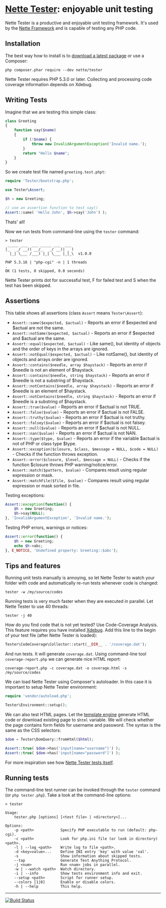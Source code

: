 [Nette Tester](http://tester.nette.org): enjoyable unit testing
===============================================================

Nette Tester is a productive and enjoyable unit testing framework. It's used by
the [Nette Framework](http://nette.org) and is capable of testing any PHP code.


Installation
------------

The best way how to install is to [download a latest package](https://github.com/nette/tester/releases)
or use a Composer:

```
php composer.phar require --dev nette/tester
```

Nette Tester requires PHP 5.3.0 or later. Collecting and processing
code coverage information depends on Xdebug.


Writing Tests
-------------

Imagine that we are testing this simple class:

```php
class Greeting
{
	function say($name)
	{
		if (!$name) {
			throw new InvalidArgumentException('Invalid name.');
		}
		return "Hello $name";
	}
}
```

So we create test file named `greeting.test.phpt`:

```php
require 'Tester/bootstrap.php';

use Tester\Assert;

$h = new Greeting;

// use an assertion function to test say()
Assert::same( 'Hello John', $h->say('John') );
```

Thats' all!

Now we run tests from command-line using the `tester` command:

```
> tester
 _____ ___  ___ _____ ___  ___
|_   _/ __)( __/_   _/ __)| _ )
  |_| \___ /___) |_| \___ |_|_\  v1.0.0

PHP 5.3.16 | "php-cgi" -n | 1 threads
.
OK (1 tests, 0 skipped, 0.0 seconds)
```

Nette Tester prints dot for successful test, F for failed test
and S when the test has been skipped.

Assertions
----------

This table shows all assertions (class `Assert` means `Tester\Assert`):

- `Assert::same($expected, $actual)` - Reports an error if $expected and $actual are not the same.
- `Assert::notSame($expected, $actual)` - Reports an error if $expected and $actual are the same.
- `Assert::equal($expected, $actual)` - Like same(), but identity of objects and the order of keys in the arrays are ignored.
- `Assert::notEqual($expected, $actual)` - Like notSame(), but identity of objects and arrays order are ignored.
- `Assert::contains($needle, array $haystack)` - Reports an error if $needle is not an element of $haystack.
- `Assert::contains($needle, string $haystack)` - Reports an error if $needle is not a substring of $haystack.
- `Assert::notContains($needle, array $haystack)` - Reports an error if $needle is an element of $haystack.
- `Assert::notContains($needle, string $haystack)` - Reports an error if $needle is a substring of $haystack.
- `Assert::true($value)` - Reports an error if $actual is not TRUE.
- `Assert::false($value)` - Reports an error if $actual is not FALSE.
- `Assert::truthy($value)` - Reports an error if $actual is not truthy.
- `Assert::falsey($value)` - Reports an error if $actual is not falsey.
- `Assert::null($value)` - Reports an error if $actual is not NULL.
- `Assert::nan($value)` - Reports an error if $actual is not NAN.
- `Assert::type($type, $value)` -  Reports an error if the variable $actual is not of PHP or class type $type.
- `Assert::exception($closure, $class, $message = NULL, $code = NULL)` -  Checks if the function throws exception.
- `Assert::error($closure, $level, $message = NULL)` -  Checks if the function $closure throws PHP warning/notice/error.
- `Assert::match($pattern, $value)` - Compares result using regular expression or mask.
- `Assert::matchFile($file, $value)` - Compares result using regular expression or mask sorted in file.

Testing exceptions:

```php
Assert::exception(function() {
	$h = new Greeting;
	$h->say(NULL);
}, 'InvalidArgumentException', 'Invalid name.');
```

Testing PHP errors, warnings or notices:


```php
Assert::error(function() {
	$h = new Greeting;
	echo $h->abc;
}, E_NOTICE, 'Undefined property: Greeting::$abc');
```

Tips and features
-----------------

Running unit tests manually is annoying, so let Nette Tester to watch your folder
with code and automatically re-run tests whenever code is changed:

```
tester -w /my/source/codes
```

Running tests is very much faster when they are executed in parallel. Let Nette Tester
to use 40 threads:

```
tester -j 40
```

How do you find code that is not yet tested? Use Code-Coverage Analysis. This feature
requires you have installed [Xdebug](http://xdebug.org/). Add this line to the begin
of your test file (after Nette Tester is loaded):

```php
Tester\CodeCoverage\Collector::start(__DIR__ . '/coverage.dat');
```

And run tests. It will generate `coverage.dat`. Using command-line tool `coverage-report.php`
we can generate nice HTML report:

```
coverage-report.php -c coverage.dat -o coverage.html -s /my/source/codes
```

We can load Nette Tester using Composer's autoloader. In this case
it is important to setup Nette Tester environment:

```php
require 'vendor/autoload.php';

Tester\Environment::setup();
```

We can also test HTML pages. Let the [template engine](http://latte.nette.org) generate
HTML code or download existing page to `$html` variable. We will check whether
the page contains form fields for username and password. The syntax is the
same as the CSS selectors:

```php
$dom = Tester\DomQuery::fromHtml($html);

Assert::true( $dom->has('input[name="username"]') );
Assert::true( $dom->has('input[name="password"]') );
```

For more inspiration see how [Nette Tester tests itself](https://github.com/nette/tester/tree/master/tests).


Running tests
-------------

The command-line test runner can be invoked through the `tester` command (or `php tester.php`). Take a look
at the command-line options:

```
> tester

Usage:
    tester.php [options] [<test file> | <directory>]...

Options:
    -p <path>            Specify PHP executable to run (default: php-cgi).
    -c <path>            Look for php.ini file (or look in directory) <path>.
    -l | --log <path>    Write log to file <path>.
    -d <key=value>...    Define INI entry 'key' with value 'val'.
    -s                   Show information about skipped tests.
    --tap                Generate Test Anything Protocol.
    -j <num>             Run <num> jobs in parallel.
    -w | --watch <path>  Watch directory.
    -i | --info          Show tests environment info and exit.
    --setup <path>       Script for runner setup.
    --colors [1|0]       Enable or disable colors.
    -h | --help          This help.
```

-----

[![Build Status](https://secure.travis-ci.org/nette/tester.png?branch=master)](http://travis-ci.org/nette/tester)
